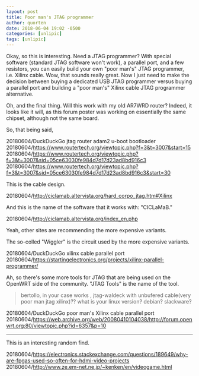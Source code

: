 ```yaml
---
layout: post
title: Poor man's JTAG programmer
author: quorten
date: 2018-06-04 19:02 -0500
categories: [unlipic]
tags: [unlipic]
---
```


Okay, so this is interesting.  Need a JTAG programmer?  With special
software (standard JTAG software won't work), a parallel port, and a
few resistors, you can easily build your own "poor man's" JTAG
programmer, i.e. Xilinx cable.  Wow, that sounds really great.  Now I
just need to make the decision between buying a dedicated USB JTAG
programmer versus buying a parallel port and building a "poor man's"
Xilinx cable JTAG programmer alternative.

Oh, and the final thing.  Will this work with my old AR7WRD router?
Indeed, it looks like it will, as this forum poster was working on
essentially the same chipset, although not the same board.

<!-- more -->

So, that being said,

20180604/DuckDuckGo jtag router adam2 u-boot bootloader  
20180604/https://www.routertech.org/viewtopic.php?f=3&t=3007&start=15  
20180604/https://www.routertech.org/viewtopic.php?f=3&t=3007&sid=05ce63030fe984d7d17d23ad8bd916c3  
20180604/https://www.routertech.org/viewtopic.php?f=3&t=3007&sid=05ce63030fe984d7d17d23ad8bd916c3&start=30

This is the cable design.

20180604/http://ciclamab.altervista.org/hard_corpo_jtag.htm#Xilinx

And this is the name of the software that it works with: "CICLaMaB."

20180604/http://ciclamab.altervista.org/index_en.php

Yeah, other sites are recommending the more expensive variants.

The so-colled "Wiggler" is the circuit used by the more expensive
variants.

20180604/DuckDuckGo xilinx cable parallel port  
20180604/https://startingelectronics.org/projects/xilinx-parallel-programmer/

Ah, so there's some more tools for JTAG that are being used on the
OpenWRT side of the community.  "JTAG Tools" is the name of the tool.

> bertollo, in your case works , jtag-waldeck with unbufered
> cable(very poor man jtag xilinx)?? what is your linux version?
> debian? slackware?

20180604/DuckDuckGo poor man's Xilinx cable parallel port  
20180604/https://web.archive.org/web/20080410104038/http://forum.openwrt.org:80/viewtopic.php?id=6357&p=10

----------

This is an interesting random find.

20180604/https://electronics.stackexchange.com/questions/189649/why-are-fpgas-used-so-often-for-hdmi-video-projects  
20180604/http://www.ze.em-net.ne.jp/~kenken/en/videogame.html
